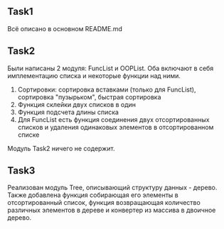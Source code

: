 ## Task1

Всё описано в основном README.md

## Task2

Были написаны 2 модуля: FuncList и OOPList. Оба включают в себя имплементацию списка и некоторые функции над ними.

1. Сортировки: сортировка вставками (только для FuncList), сортировка "пузырьком", быстрая сортировка
2. Функция склейки двух списков в один
3. Функция подсчета длины списка
4. Для FuncList есть функция соединения двух отсортированных списков и удаления одинаковых элементов в отсортированном списке

Модуль Task2 ничего не содержит.

## Task3

Реализован модуль Tree, описывающий структуру данных - дерево.
Также добавлена функция собирающая его элементы в отсортированный список, функция возвращающая количество различных элементов в дереве и конвертер из массива в двоичное дерево.
